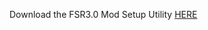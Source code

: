 Download the FSR3.0 Mod Setup Utility [HERE](https://www.mediafire.com/file/i3hlvxmbnsvbgu6/FSR3.rar/file)
